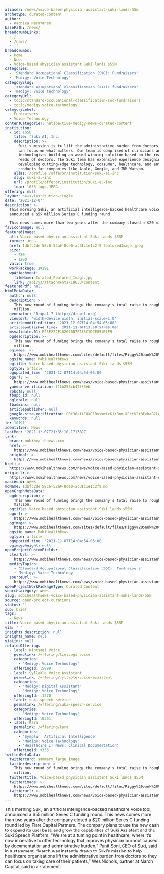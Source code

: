 ```yaml
---
aliases: /news/voice-based-physician-assistant-suki-lands-55m
archetype: curated-content
author:
  - Radhika Narayanan
basePath: /news/
breadcrumbLinks:
  - /
  - /news/
  - ''
breadcrumbs:
  - Home
  - News
  - Voice-based physician assistant Suki lands $55M
categories:
  - 'Standard Occupational Classification (SOC): Fundraisers'
  - 'Medigy: Voice Technology'
categorySlug:
  - 'standard occupational classification (soc): fundraisers'
  - 'medigy: voice technology'
categoryUrl:
  - topic/standard-occupational-classification-soc-fundraisers
  - topic/medigy-voice-technology
categoryLabel:
  - Fundraisers
  - Voice Technology
contentCategories: netspective-medigy-news-curated-content
institution:
  - id: 1656
    title: 'Suki AI, Inc.'
    description: >-
      Suki's mission is to lift the administrative burden from doctors, so they
      can focus on what matters. Our team is comprised of clinicians and
      technologists building an award-winning solution based on the real-world
      needs of doctors. The Suki team has extensive experience designing and
      developing cutting-edge technology, consumer, healthcare, and enterprise
      products for companies like Apple, Google, and IBM Watson.
    alias: /profile /offeror/institution/suki-ai-inc
    slug: suki-ai-inc
    url: /profile/offeror/institution/suki-ai-inc
    logo: 1656-logo.JPEG
offering: null
layOut: news-institution-single
date: '2021-12-07'
description: >-
  This morning Suki, an artificial intelligence-backed healthcare voice tool,
  announced a $55 million Series C funding round.

  This news comes more than two years after the company closed a $20 million S
favIconImage: null
featuredImage:
  alt: Voice-based physician assistant Suki lands $55M
  format: JPEG
  href: 1dbfc2de-58c6-52a0-8ce0-ac31c1e1c2f9-featuredImage.jpeg
  size:
    - 630
    - 1200
  valid: true
  workPackage: 10191
  wpAttachment:
    fileName: Curated_Featured_Image.jpg
    link: /api/v3/attachments/19633/content
featuredPdf: null
htmlMetaData:
  author: null
  description: >-
    This new round of funding brings the company's total raise to roughly $95
    million.
  generator: 'Drupal 7 (http://drupal.org)'
  viewport: 'width=device-width, initial-scale=1.0'
  articlemodified_time: '2021-12-07T14:04:54-05:00'
  articlepublished_time: '2021-12-07T13:50:54-05:00'
  msvalidate.01: E23E222F362070D7E155C1DCE851E7E9
  ogdescription: >-
    This new round of funding brings the company's total raise to roughly $95
    million.
  ogimage: >-
    https://www.mobihealthnews.com/sites/default/files/Piggy%20bank%20%28Photo%20by%20Kwanchai%20Lerttanapunyaporn%20%3A%20EyeEm%3AGetty%20Images%29_33.jpg
  ogsite_name: MobiHealthNews
  ogtitle: Voice-based physician assistant Suki lands $55M
  ogtype: article
  ogupdated_time: '2021-12-07T14:04:54-05:00'
  ogurl: >-
    https://www.mobihealthnews.com/news/voice-based-physician-assistant-suki-lands-55m
  yandex-verification: f18b253cb47f85eb
  robots: null
  fbapp_id: null
  oglocale: null
  fbadmins: null
  articlepublisher: null
  google-site-verification: F0c38at4EUXC1BvxWmtxK1X8nm-XFctV2t3TvhaB7L8
  keywords: null
id: 10191
identifier: News
lastMod: '2021-12-07T21:35:10.171389Z'
link:
  brand: mobihealthnews.com
  href: >-
    https://www.mobihealthnews.com/news/voice-based-physician-assistant-suki-lands-55m
  original: >-
    https://www.mobihealthnews.com/news/voice-based-physician-assistant-suki-lands-55m
href: >-
  https://www.mobihealthnews.com/news/voice-based-physician-assistant-suki-lands-55m
original: >-
  https://www.mobihealthnews.com/news/voice-based-physician-assistant-suki-lands-55m
mastHead: NEWS
mdName: 1dbfc2de-58c6-52a0-8ce0-ac31c1e1c2f9.md
openGraphMetaData:
  ogdescription: >-
    This new round of funding brings the company's total raise to roughly $95
    million.
  ogtitle: Voice-based physician assistant Suki lands $55M
  ogurl: >-
    https://www.mobihealthnews.com/news/voice-based-physician-assistant-suki-lands-55m
  ogimage: >-
    https://www.mobihealthnews.com/sites/default/files/Piggy%20bank%20%28Photo%20by%20Kwanchai%20Lerttanapunyaporn%20%3A%20EyeEm%3AGetty%20Images%29_33.jpg
  ogsite_name: MobiHealthNews
  ogtype: article
  ogupdated_time: '2021-12-07T14:04:54-05:00'
  ogimageheight: null
openProjectCustomFields:
  cleanUrl: >-
    https://www.mobihealthnews.com/news/voice-based-physician-assistant-suki-lands-55m
  medigyTopics:
    - 'Standard Occupational Classification (SOC): Fundraisers'
    - 'Medigy: Voice Technology'
  sourceUrl: >-
    https://www.mobihealthnews.com/news/voice-based-physician-assistant-suki-lands-55m
openProjectWorkPackageType: Curated Content
searchCategory: News
slug: mobihealthnews-voice-based-physician-assistant-suki-lands-55m
source: open-project-curations
status: ''
sub: brief
tags:
  - News
title: Voice-based physician assistant Suki lands $55M
via: ' '
insights_description: null
insights_name: null
viaLink: null
relatedOfferings:
  - label: Kintsugi Voice
    permalink: /offering/kintsugi-voice
    categories:
      - 'Medigy: Voice Technology'
    offeringId: 15899
  - label: Syllable Voice Assistant
    permalink: /offering/syllable-voice-assistant
    categories:
      - 'Medigy: Digital Assistant'
      - 'Medigy: Voice Technology'
    offeringId: 11270
  - label: Suki Speech Service
    permalink: /offering/suki-speech-service
    categories:
      - 'Medigy: Voice Technology'
    offeringId: 10361
  - label: Kara
    permalink: /offering/kara
    categories:
      - 'Symplur: Artificial Intelligence'
      - 'Medigy: Voice Technology'
      - 'Healthcare IT News: Clinical Documentation'
    offeringId: 9353
twitterMetaData:
  twittercard: summary_large_image
  twitterdescription: >-
    This new round of funding brings the company's total raise to roughly $95
    million.
  twittertitle: Voice-based physician assistant Suki lands $55M
  twitterimage: >-
    https://www.mobihealthnews.com/sites/default/files/Piggy%20bank%20%28Photo%20by%20Kwanchai%20Lerttanapunyaporn%20%3A%20EyeEm%3AGetty%20Images%29_33.jpg
  twitterurl: >-
    https://www.mobihealthnews.com/news/voice-based-physician-assistant-suki-lands-55m
---
```

<p>This morning Suki, an artificial intelligence-backed healthcare voice tool, announced a $55 million Series C funding round.
This news comes more than two years after the company closed a $20 million Series C funding round led by Flare Capital Partners.
The company plans to use the new cash to expand its user base and grow the capabilities of Suki Assistant and the Suki Speech Platform.
“We are at a turning point in healthcare, where it’s now imperative to offer technology that improves physician burnout caused by documentation and administrative burden,” Punit Soni, CEO of Suki, said in a statement.
“March was instantly drawn to Suki’s mission to help healthcare organizations lift the administrative burden from doctors so they can focus on taking care of their patients,” Wes Nichols, partner at March Capital, said in a statement.</p>